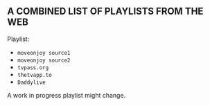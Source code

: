 ## A COMBINED LIST OF PLAYLISTS FROM THE WEB

Playlist: [](https://bit.ly/buddychewtv)
- `moveonjoy source1`
- `moveonjoy source2`
- `tvpass.org`
- `thetvapp.to`
- `Daddylive`

A work in progress playlist might change.
